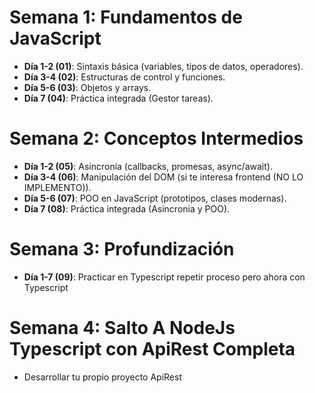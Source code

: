 # Semana 1: Fundamentos de JavaScript
- **Día 1-2 (01)**: Sintaxis básica (variables, tipos de datos, operadores).
- **Día 3-4 (02)**: Estructuras de control y funciones.
- **Día 5-6 (03)**: Objetos y arrays.
- **Día 7 (04)**: Práctica integrada (Gestor tareas).

# Semana 2: Conceptos Intermedios
- **Día 1-2 (05)**: Asincronía (callbacks, promesas, async/await).
- **Día 3-4 (06)**: Manipulación del DOM (si te interesa frontend (NO LO IMPLEMENTO)).
- **Día 5-6 (07)**: POO en JavaScript (prototipos, clases modernas).
- **Día 7 (08)**: Práctica integrada (Asincronia y POO).

# Semana 3: Profundización
- **Día 1-7 (09)**: Practicar en Typescript repetir proceso pero ahora con Typescript

# Semana 4: Salto A NodeJs Typescript con ApiRest Completa
- Desarrollar tu propio proyecto ApiRest
